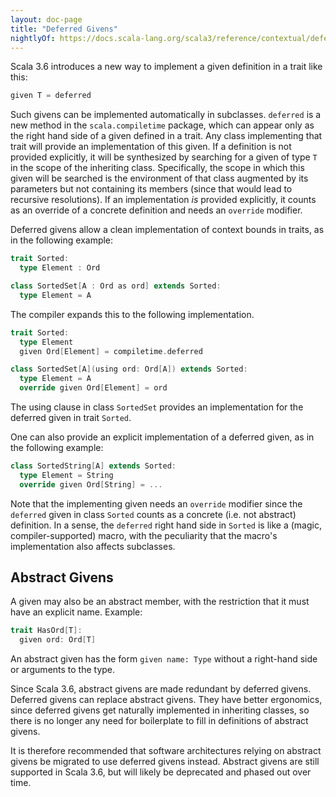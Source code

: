 ```yaml
---
layout: doc-page
title: "Deferred Givens"
nightlyOf: https://docs.scala-lang.org/scala3/reference/contextual/deferred-givens.html
---
```


Scala 3.6 introduces a new way to implement a given definition in a trait like this:
```scala
given T = deferred
```
Such givens can be implemented automatically in subclasses. `deferred` is a new method in the `scala.compiletime` package, which can appear only as the right hand side of a given defined in a trait. Any class implementing that trait will provide an implementation of this given. If a definition is not provided explicitly, it will be synthesized by searching for a given of type `T` in the scope of the inheriting class. Specifically, the scope in which this given will be searched is the environment of that class augmented by its parameters but not containing its members (since that would lead to recursive resolutions). If an implementation _is_ provided explicitly, it counts as an override of a concrete definition and needs an `override` modifier.

Deferred givens allow a clean implementation of context bounds in traits,
as in the following example:
```scala
trait Sorted:
  type Element : Ord

class SortedSet[A : Ord as ord] extends Sorted:
  type Element = A
```
The compiler expands this to the following implementation.
```scala
trait Sorted:
  type Element
  given Ord[Element] = compiletime.deferred

class SortedSet[A](using ord: Ord[A]) extends Sorted:
  type Element = A
  override given Ord[Element] = ord
```

The using clause in class `SortedSet` provides an implementation for the deferred given in trait `Sorted`.

One can also provide an explicit implementation of a deferred given, as in the following example:

```scala
class SortedString[A] extends Sorted:
  type Element = String
  override given Ord[String] = ...
```

Note that the implementing given needs an `override` modifier since the `deferred` given in class `Sorted` counts as a concrete (i.e. not abstract) definition. In a sense, the `deferred` right hand side in `Sorted` is like a (magic, compiler-supported) macro, with the peculiarity that the macro's implementation also affects subclasses.

## Abstract Givens

A given may also be an abstract member, with the restriction that it must have an explicit name. Example:

```scala
trait HasOrd[T]:
  given ord: Ord[T]
```
An abstract given has the form `given name: Type` without a right-hand side or arguments to the type.

Since Scala 3.6, abstract givens are made redundant by deferred givens. Deferred givens can replace abstract givens. They have better ergonomics, since deferred givens get naturally implemented in inheriting classes, so there is no longer any need for boilerplate to fill in definitions of abstract givens.

It is therefore recommended that software architectures relying on  abstract givens be migrated to use deferred givens instead. Abstract givens are still supported in Scala 3.6, but will likely be deprecated and phased out over time.
